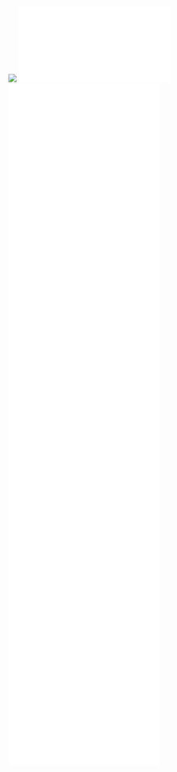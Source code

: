 ![](./A%20Cozier%20Configure-ability.canvas)
![](06_entries/06.00_Intro.md)
![](06_entries/06.01_Background.md)
![](06_entries/06.02.00_Manifesting_intentions.md)
![](06_entries/06.02.01_Configuring_out_Intentions.md)
![](06_entries/06.03.00_En-crip-ing_cozy_time.md)
![](06_entries/06.03.01_en-crip-ing_time.md)
![](06_entries/06.03.02_En-Crip-ing_HeadBody.md)
![](06_entries/06.03.03_En-crip-ing_kinship.md)
![](06_entries/06.03.04_En-crip-ing_academic_texts_-_plane_-ish_text_inverted.md)
![](06_entries/06.04_Futures_x_Desires_x_Reflections.md)


